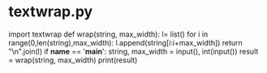 # textwrap.py
import textwrap
def wrap(string, max_width):
    l= list()
    for i in range(0,len(string),max_width): l.append(string[i:i+max_width])
    return "\n".join(l)
if __name__ == '__main__':
    string, max_width = input(), int(input())
    result = wrap(string, max_width)
    print(result)
